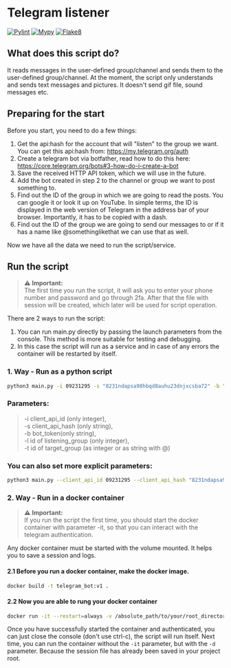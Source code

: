 # Telegram listener
[![Pylint](https://github.com/alex-wahl/telegram_listener/actions/workflows/pylint.yml/badge.svg)](https://github.com/alex-wahl/telegram_listener/actions/workflows/pylint.yml)
[![Mypy](https://github.com/alex-wahl/telegram_listener/actions/workflows/mypy.yml/badge.svg)](https://github.com/alex-wahl/telegram_listener/actions/workflows/mypy.yml)
[![Flake8](https://github.com/alex-wahl/telegram_listener/actions/workflows/flake8.yml/badge.svg)](https://github.com/alex-wahl/telegram_listener/actions/workflows/flake8.yml)

## What does this script do?
It reads messages in the user-defined group/channel and sends them to the user-defined group/channel.
At the moment, the script only understands and sends text messages and pictures. It doesn't send gif file, sound messages etc.

## Preparing for the start
Before you start, you need to do a few things:

1. Get the api:hash for the account that will "listen" to the group we want. You can get this api:hash from: https://my.telegram.org/auth
2. Create a telegram bot via botfather, read how to do this here: https://core.telegram.org/bots#3-how-do-i-create-a-bot
3. Save the received HTTP API token, which we will use in the future.
4. Add the bot created in step 2 to the channel or group we want to post something to.
5. Find out the ID of the group in which we are going to read the posts. You can google it or look it up on YouTube. In simple terms, the ID is displayed in the web version of Telegram in the address bar of your browser. Importantly, it has to be copied with a dash.
6. Find out the ID of the group we are going to send our messages to or if it has a name like @somethinglikethat we can use that as well.

Now we have all the data we need to run the script/service.

## Run the script

> **⚠ Important:**  
> The first time you run the script, it will ask you to enter your phone number and password and go through 2fa. After that the file with session will be created, which later will be used for script operation.

There are 2 ways to run the script:

1. You can run main.py directly by passing the launch parameters from the console. This method is more suitable for testing and debugging.
2. In this case the script will run as a service and in case of any errors the container will be restarted by itself.

### 1. Way - Run as a python script

```bash
python3 main.py -i 09231295 -s "8231ndapsa98hbqd8auhu23dnjxcsba72" -b "091237025:MAASDNBSAJIKSNd-pmc31-MNX9sas(SAdn1" -l -312336552 -g "@your_target_channel"
```

### Parameters:
> -i client_api_id (only integer),\
> -s client_api_hash (only string),\
> -b bot_token(only string),\
> -l id of listening_group (only integer),\
> -t id of target_group (as integer or as string with @)

### You can also set more explicit parameters:
```bash
python3 main.py --client_api_id 09231295 --client_api_hash "8231ndapsa98hbqd8auhu23dnjxcsba72" --bot_token "091237025:MAASDNBSAJIKSNd-pmc31-MNX9sas(SAdn1" --listening_group -312336552 --target_group "@your_target_channel"
```

### 2. Way - Run in a docker container
> **⚠ Important:**  
> If you run the script the first time, you should start the docker container 
> with parameter -it, so that you can interact with the telegram authentication.

Any docker container must be started with the volume mounted.
It helps you to save a session and logs.

#### 2.1 Before you run a docker container, make the docker image.

```bash
docker build -t telegram_bot:v1 .
```

#### 2.2 Now you are able to rung your docker container
```bash
docker run -it --restart=always -v /absolute_path/to/your/root_directory_of_project:/usr/src/app telegram_bot:v1 -i 09231295 -s "8231ndapsa98hbqd8auhu23dnjxcsba72" -b "091237025:MAASDNBSAJIKSNd-pmc31-MNX9sas(SAdn1" -l -312336552 -g "@your_target_channel"
```

Once you have successfully started the container and authenticated, you can just close the console (don't use ctrl-c), the script will run itself.
Next time, you can run the container without the `-it` parameter, but with the `-d` parameter. 
Because the session file has already been saved in your project root.